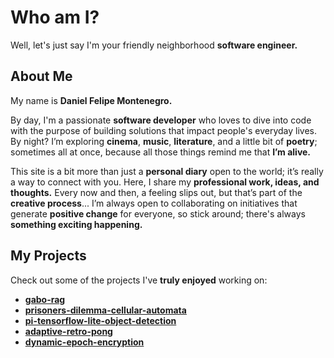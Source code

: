 # Who am I?
Well, let's just say I'm your friendly neighborhood **software engineer.**

## About Me
My name is **Daniel Felipe Montenegro.**

By day, I'm a passionate **software developer** who loves to dive into code with the purpose of building solutions that impact people's everyday lives. By night? I’m exploring **cinema**, **music**, **literature**, and a little bit of **poetry**; sometimes all at once, because all those things remind me that **I’m alive.**

This site is a bit more than just a **personal diary** open to the world; it’s really a way to connect with you. Here, I share my **professional work, ideas, and thoughts.** Every now and then, a feeling slips out, but that’s part of the **creative process**... I’m always open to collaborating on initiatives that generate **positive change** for everyone, so stick around; there's always **something exciting happening.**

## My Projects
Check out some of the projects I've **truly enjoyed** working on:
- [**gabo-rag**](https://github.com/dafmontenegro/gabo-rag)
- [**prisoners-dilemma-cellular-automata**](https://github.com/dafmontenegro/prisoners-dilemma-cellular-automata)
- [**pi-tensorflow-lite-object-detection**](https://github.com/dafmontenegro/pi-tensorflow-lite-object-detection)
- [**adaptive-retro-pong** ](https://github.com/dafmontenegro/dynamic-epoch-encryption)
- [**dynamic-epoch-encryption**](https://github.com/dafmontenegro/dynamic-epoch-encryption)
